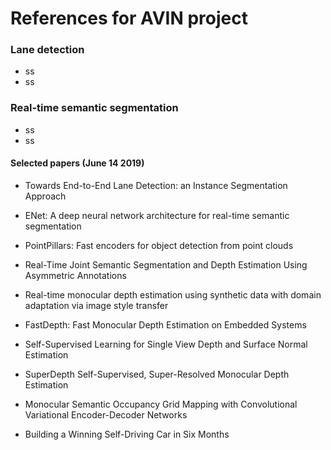 # References for AVIN project

### Lane detection
- ss
- ss


### Real-time semantic segmentation
- ss
- ss



#### Selected papers (June 14 2019)
- Towards End-to-End Lane Detection: an Instance Segmentation Approach
- ENet: A deep neural network architecture for real-time semantic segmentation

- PointPillars: Fast encoders for object detection from point clouds

- Real-Time Joint Semantic Segmentation and Depth Estimation Using Asymmetric Annotations
- Real-time monocular depth estimation using synthetic data with domain adaptation via image style transfer
- FastDepth: Fast Monocular Depth Estimation on Embedded Systems
- Self-Supervised Learning for Single View Depth and Surface Normal Estimation
- SuperDepth Self-Supervised, Super-Resolved Monocular Depth Estimation

- Monocular Semantic Occupancy Grid Mapping with Convolutional Variational Encoder-Decoder Networks
- Building a Winning Self-Driving Car in Six Months


